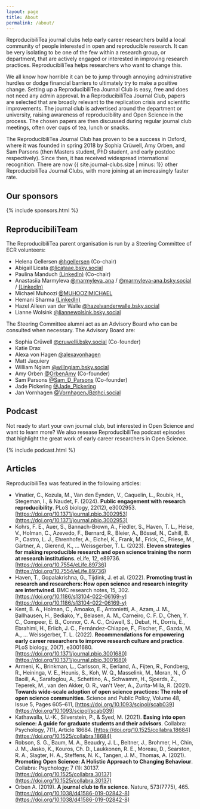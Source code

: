 ```yaml
---
layout: page
title: About
permalink: /about/
---
```


ReproducibiliTea journal clubs help early career researchers build a local community of people interested in open and reproducible research. It can be very isolating to be one of the few within a research group, or department, that are actively engaged or interested in improving research practices. ReproducibiliTea helps researchers who want to change this.

We all know how horrible it can be to jump through annoying administrative hurdles or dodge financial barriers to ultimately try to make a positive change. Setting up a ReproducibiliTea Journal Club is easy, free and does not need any admin approval. In a ReproducibiliTea Journal Club, papers are selected that are broadly relevant to the replication crisis and scientific improvements. The journal club is advertised around the department or university, raising awareness of reproducibility and Open Science in the process. The chosen papers are then discussed during regular journal club meetings, often over cups of tea, lunch or snacks. 

The ReproducibiliTea Journal Club has proven to be a success in Oxford, where it was founded in spring 2018 by Sophia Crüwell, Amy Orben, and Sam Parsons (then Masters student, PhD student, and early postdoc respectively). Since then, it has received widespread international recognition. There are now {{ site.journal-clubs.size | minus: 1}} other ReproducibiliTea Journal Clubs, with more joining at an increasingly faster rate.

## Our sponsors

{% include sponsors.html %}

## ReproducibiliTeam

The ReproducibiliTea parent organisation is run by a Steering Committee of ECR volunteers: 


* Helena Gellersen [@hgellersen](https://twitter.com/hgellersen) (Co-chair)
* Abigail Licata [@licataae.bsky.social](https://bsky.app/profile/licataae.bsky.social)
* Paulina Manduch [(LinkedIn)](https://www.linkedin.com/in/paulinamanduch/) (Co-chair)
* Anastasiia Marmyleva [@marmyleva_ana](https://x.com/marmyleva_ana) / [@marmyleva-ana.bsky.social](https://bsky.app/profile/marmyleva-ana.bsky.social) / [(LinkedIn)](https://www.linkedin.com/in/anastasiia-marmyleva-5ba646106/)
* Michael Muhoozi [@MUHOOZIMICHAEL](https://twitter.com/MUHOOZIMICHAEL)
* Hemani Sharma [(LinkedIn)](https://www.linkedin.com/in/hemani-sharma-b9476516/)
* Hazel Aileen van der Walle [@hazelvanderwalle.bsky.social](https://bsky.app/profile/hazelvanderwalle.bsky.social)
* Lianne Wolsink [@liannewolsink.bsky.social](https://bsky.app/profile/liannewolsink.bsky.social)



The Steering Committee alumni act as an Advisory Board who can be consulted when necessary.
The Advisory Board are:

* Sophia Crüwell [@cruwelli.bsky.social](https://bsky.app/profile/cruwelli.bsky.social) (Co-founder)
* Katie Drax
* Alexa von Hagen [@alexavonhagen](https://twitter.com/alexavonhagen)
* Matt Jaquiery
* William Ngiam [@willngiam.bsky.social](https://bsky.app/profile/willngiam.bsky.social)
* Amy Orben [@OrbenAmy](https://twitter.com/OrbenAmy) (Co-founder)
* Sam Parsons [@Sam_D_Parsons](https://twitter.com/Sam_D_Parsons) (Co-founder)
* Jade Pickering [@Jade_Pickering](https://twitter.com/Jade_Pickering)
* Jan Vornhagen [@VornhagenJB@hci.social](https://hci.social/@VornhagenJB) 


## Podcast

Not ready to start your own journal club, but interested in Open Science and want to learn more? We also resease ReproducibiliTea podcast episodes that highlight the great work of early career researchers in Open Science.

{% include podcast.html %}

## Articles

ReproducibiliTea was featured in the following articles:

* Vinatier, C., Kozula, M., Van den Eynden, V., Caquelin, L., Roubik, H., Stegeman, I., & Naudet, F. (2024). **Public engagement with research reproducibility**. PLoS biology, 22(12), e3002953. [https://doi.org/10.1371/journal.pbio.3002953](https://doi.org/10.1371/journal.pbio.3002953)
* Kohrs, F. E., Auer, S., Bannach-Brown, A., Fiedler, S., Haven, T. L., Heise, V., Holman, C., Azevedo, F., Bernard, R., Bleier, A., Bössel, N., Cahill, B. P., Castro, L. J., Ehrenhofer, A., Eichel, K., Frank, M., Frick, C., Friese, M., Gärtner, A., Gierend, K., … Weissgerber, T. L. (2023). **Eleven strategies for making reproducible research and open science training the norm at research institutions**. eLife, 12, e89736. [https://doi.org/10.7554/eLife.89736](https://doi.org/10.7554/eLife.89736) 
* Haven, T., Gopalakrishna, G., Tijdink, J. et al. (2022). **Promoting trust in research and researchers: How open science and research integrity are intertwined**. BMC research notes, 15, 302. [https://doi.org/10.1186/s13104-022-06169-y](https://doi.org/10.1186/s13104-022-06169-y) 
* Kent, B. A., Holman, C., Amoako, E., Antonietti, A., Azam, J. M., Ballhausen, H., Bediako, Y., Belasen, A. M., Carneiro, C. F. D., Chen, Y. C., Compeer, E. B., Connor, C. A. C., Crüwell, S., Debat, H., Dorris, E., Ebrahimi, H., Erlich, J. C., Fernández-Chiappe, F., Fischer, F., Gazda, M. A., … Weissgerber, T. L. (2022). **Recommendations for empowering early career researchers to improve research culture and practice**. PLoS biology, 20(7), e3001680. [https://doi.org/10.1371/journal.pbio.3001680](https://doi.org/10.1371/journal.pbio.3001680)
* Armeni, K., Brinkman, L., Carlsson, R., Eerland, A., Fijten, R., Fondberg, R., Heininga, V. E., Heunis, S., Koh, W. Q., Masselink, M., Moran, N., Ó Baoill, A., Sarafoglou, A., Schettino, A., Schwamm, H., Sjoerds, Z., Teperek, M., van den Akker, O. R., van't Veer, A., Zurita-Milla, R. (2021). **Towards wide-scale adoption of open science practices: The role of open science communities**. Science and Public Policy, Volume 48, Issue 5, Pages 605–611, [https://doi.org/10.1093/scipol/scab039](https://doi.org/10.1093/scipol/scab039)
* Kathawalla, U.-K., Silverstein, P., & Syed, M. (2021). **Easing into open science: A guide for graduate students and their advisors**. Collabra: Psychology, 7(1), Article 18684. [https://doi.org/10.1525/collabra.18684](https://doi.org/10.1525/collabra.18684)
* Robson, S. G.,  Baum, M. A., Beaudry, J. L., Beitner, J., Brohmer, H., Chin, J. M., Jasko, K., Kouros, Ch. D., Laukkonen, R. E., Moreau, D., Searston, R. A., Slagter, H. A., Steffens, N. K., Tangen, J. M., Thomas, A. (2021). **Promoting Open Science: A Holistic Approach to Changing Behaviour**. Collabra: Psychology; 7 (1): 30137. [https://doi.org/10.1525/collabra.30137](https://doi.org/10.1525/collabra.30137)
* Orben A. (2019). **A journal club to fix science**. Nature, 573(7775), 465. [https://doi.org/10.1038/d41586-019-02842-8](https://doi.org/10.1038/d41586-019-02842-8)
